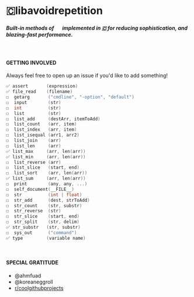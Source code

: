 # 🇨libavoidrepetition 

##### Built-in methods of   <img src=https://emoji.gg/assets/emoji/1887_python.png height=15 width=16> implemented in 🇨 for reducing sophistication, and blazing-fast performance.
<br>

#### GETTING INVOLVED
Always feel free to open up an issue if you'd like to add something!

```C
✅ assert       (expression)      
✅ file_read    (filename)      
☐  getarg       ("cmdline", "-option", "default")
☐  input        (str)           
☐  int          (str)                 
☐  list         (str)
☐  list_add     (destArr, itemToAdd)
☐  list_count   (arr, item)
☐  list_index   (arr, item)         
☐  list_isequal (arr1, arr2)
☐  list_join    (arr)
☐  list_len     (arr)
✅ list_max     (arr, len(arr)) 
✅ list_min     (arr, len(arr))       
☐  list_reverse (arr)
☐  list_slice   (start, end)
☐  list_sort    (arr, len(arr))    
✅ list_sum     (arr, len(arr))       
☐  print        (any, any, ...)  
☐  self_document(__FILE__)
☐  str          (int | float)                 
☐  str_add      (dest, strToAdd)
☐  str_count    (str, substr)
☐  str_reverse  (str)
☐  str_slice    (start, end)
☐  str_split    (str, delim) 
✅ str_substr   (str, substr)     
☐  sys_out      ("command")       
✅ type         (variable name)
```
<br>

#### SPECIAL GRATITUDE

- @ahmfuad
- @koreaneggroll
- [r/coolgithubprojects](https://www.reddit.com/r/coolgithubprojects/)
